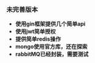 ### 未完善版本
- **使用gin框架提供几个简单api**
- **使用jwt简单授权**
- **提供简单redis操作**
- **mongo使用官方库，还在探索**
- **rabbitMQ已经封装，需要测试**
